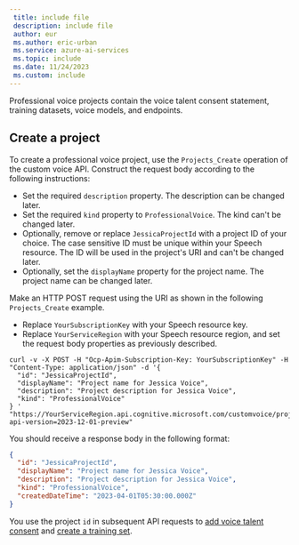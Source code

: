 ```yaml
---
 title: include file
 description: include file
 author: eur
 ms.author: eric-urban
 ms.service: azure-ai-services
 ms.topic: include
 ms.date: 11/24/2023
 ms.custom: include
---
```


Professional voice projects contain the voice talent consent statement, training datasets, voice models, and endpoints.

## Create a project

To create a professional voice project, use the `Projects_Create` operation of the custom voice API. Construct the request body according to the following instructions:

- Set the required `description` property. The description can be changed later.
- Set the required `kind` property to `ProfessionalVoice`. The kind can't be changed later.
- Optionally, remove or replace `JessicaProjectId` with a project ID of your choice. The case sensitive ID must be unique within your Speech resource. The ID will be used in the project's URI and can't be changed later. 
- Optionally, set the `displayName` property for the project name. The project name can be changed later.

Make an HTTP POST request using the URI as shown in the following `Projects_Create` example. 
- Replace `YourSubscriptionKey` with your Speech resource key.
- Replace `YourServiceRegion` with your Speech resource region, and set the request body properties as previously described.

```azurecli-interactive
curl -v -X POST -H "Ocp-Apim-Subscription-Key: YourSubscriptionKey" -H "Content-Type: application/json" -d '{
  "id": "JessicaProjectId",
  "displayName": "Project name for Jessica Voice",
  "description": "Project description for Jessica Voice",
  "kind": "ProfessionalVoice"
} '  "https://YourServiceRegion.api.cognitive.microsoft.com/customvoice/projects?api-version=2023-12-01-preview"
```

You should receive a response body in the following format:

```json
{
  "id": "JessicaProjectId",
  "displayName": "Project name for Jessica Voice",
  "description": "Project description for Jessica Voice",
  "kind": "ProfessionalVoice",
  "createdDateTime": "2023-04-01T05:30:00.000Z"
}
```

You use the project `id` in subsequent API requests to [add voice talent consent](../../../../professional-voice-create-consent.md) and [create a training set](../../../../professional-voice-create-training-set.md).
